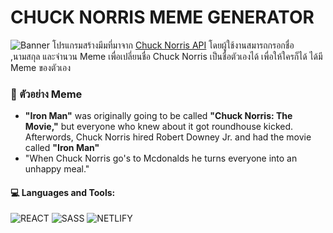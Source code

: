 # CHUCK NORRIS MEME GENERATOR
![Banner](https://github.com/PeterWorakarn/Chuck-Norris-Meme-Generator/blob/main/Slide%20%E2%80%93%20Chuck%20Norris%20Meme@3x.png)
โปรแกรมสร้างมีมที่มาจาก [Chuck Norris API](https://www.icndb.com/api/)
โดยผู้ใช้งานสมารถกรอกชื่อ ,นามสกุล และจำนวน Meme เพื่อเปลี่ยนชื่อ Chuck Norris เป็นชื่อตัวเองได้ เพื่อให้ใครก็ได้ ได้มี Meme ของตัวเอง 

### 🤠  ตัวอย่าง Meme ###
- <strong>"Iron Man"</strong> was originally going to be called <strong>\"Chuck Norris: The Movie,\"</strong> but everyone who knew about it got roundhouse kicked. Afterwords, Chuck Norris hired Robert Downey Jr. and had the movie called <strong>\"Iron Man\"</strong>
- "When Chuck Norris go's to Mcdonalds he turns everyone into an unhappy meal."

#### 💻 Languages and Tools:
<img alt="REACT" src="https://img.shields.io/badge/React-20232A?style=for-the-badge&logo=react&logoColor=61DAFB"/> <img alt="SASS" src="https://img.shields.io/badge/Sass-CC6699?style=for-the-badge&logo=sass&logoColor=white"/> <img alt="NETLIFY" src="https://img.shields.io/badge/Netlify-00C7B7?style=for-the-badge&logo=netlify&logoColor=white" /> 